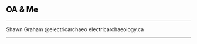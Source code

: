 <section data-background="https://c1.staticflickr.com/3/2829/11064736133_c254b442c9_b.jpg">
<br><br><br><h2 style="color:black">
OA & Me
</h2>
</section>

---

Shawn Graham
@electricarchaeo
electricarchaeology.ca

---

